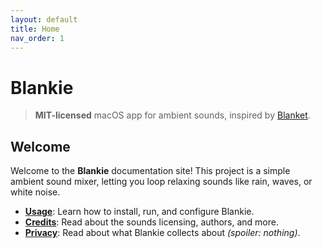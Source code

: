 ```yaml
---
layout: default
title: Home
nav_order: 1
---
```


# Blankie

> **MIT-licensed** macOS app for ambient sounds, inspired by [Blanket](https://github.com/rafaelmardojai/blanket).

## Welcome

Welcome to the **Blankie** documentation site! This project is a simple ambient sound mixer, letting you loop relaxing sounds like rain, waves, or white noise.

- **[Usage](usage)**:
  Learn how to install, run, and configure Blankie.
- **[Credits](credits)**:
  Read about the sounds licensing, authors, and more.
- **[Privacy](privacy)**:
  Read about what Blankie collects about _(spoiler: nothing)_.
